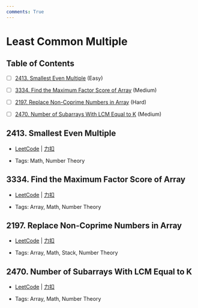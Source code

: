 ```yaml
---
comments: True
---
```


# Least Common Multiple

## Table of Contents

- [ ] [2413. Smallest Even Multiple](#2413-smallest-even-multiple) (Easy)
- [ ] [3334. Find the Maximum Factor Score of Array](#3334-find-the-maximum-factor-score-of-array) (Medium)
- [ ] [2197. Replace Non-Coprime Numbers in Array](#2197-replace-non-coprime-numbers-in-array) (Hard)
- [ ] [2470. Number of Subarrays With LCM Equal to K](#2470-number-of-subarrays-with-lcm-equal-to-k) (Medium)


## 2413. Smallest Even Multiple

-    [LeetCode](https://leetcode.com/problems/smallest-even-multiple/) | [力扣](https://leetcode.cn/problems/smallest-even-multiple/)

-   Tags: Math, Number Theory



## 3334. Find the Maximum Factor Score of Array

-    [LeetCode](https://leetcode.com/problems/find-the-maximum-factor-score-of-array/) | [力扣](https://leetcode.cn/problems/find-the-maximum-factor-score-of-array/)

-   Tags: Array, Math, Number Theory



## 2197. Replace Non-Coprime Numbers in Array

-    [LeetCode](https://leetcode.com/problems/replace-non-coprime-numbers-in-array/) | [力扣](https://leetcode.cn/problems/replace-non-coprime-numbers-in-array/)

-   Tags: Array, Math, Stack, Number Theory



## 2470. Number of Subarrays With LCM Equal to K

-    [LeetCode](https://leetcode.com/problems/number-of-subarrays-with-lcm-equal-to-k/) | [力扣](https://leetcode.cn/problems/number-of-subarrays-with-lcm-equal-to-k/)

-   Tags: Array, Math, Number Theory
